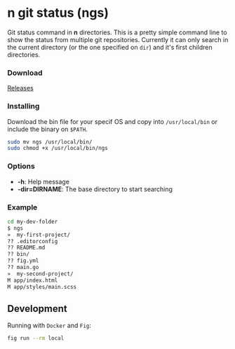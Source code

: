 # n git status (ngs)

Git status command in **n** directories. This is a pretty simple command line to show the status from multiple git repositories.
Currently it can only search in the current directory (or the one specified on `dir`) and it's first children directories.

### Download

[Releases](https://github.com/maxcnunes/ngs/releases)

### Installing

Download the bin file for your specif OS and copy into `/usr/local/bin` or include the binary on `$PATH`.

```bash
sudo mv ngs /usr/local/bin/
sudo chmod +x /usr/local/bin/ngs
```

### Options

- **-h**: Help message
- **-dir=DIRNAME**: The base directory to start searching

### Example

```bash
cd my-dev-folder
$ ngs
»  my-first-project/
?? .editorconfig
?? README.md
?? bin/
?? fig.yml
?? main.go
»  my-second-project/
M app/index.html
M app/styles/main.scss
```


## Development

Running with `Docker` and `Fig`:

```bash
fig run --rm local
```
